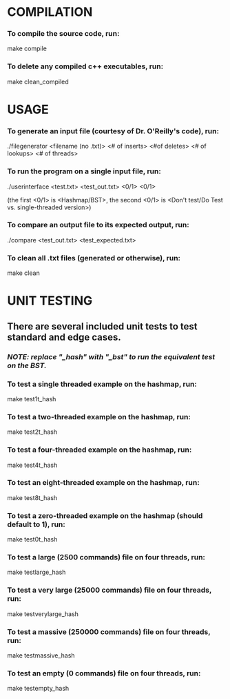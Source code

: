 # COMPILATION

### To compile the source code, run:
make compile

### To delete any compiled c++ executables, run: #
make clean_compiled

# USAGE

### To generate an input file (courtesy of Dr. O'Reilly's code), run:
./filegenerator <filename (no .txt)> <# of inserts> <#of deletes> <# of lookups> <# of threads>

### To run the program on a single input file, run:
./userinterface <test.txt> <test_out.txt> <0/1> <0/1>

(the first <0/1> is <Hashmap/BST>, the second <0/1> is <Don't test/Do Test vs. single-threaded version>)

### To compare an output file to its expected output, run:
./compare <test_out.txt> <test_expected.txt>

### To clean all .txt files (generated or otherwise), run:
make clean

# UNIT TESTING
## There are several included unit tests to test standard and edge cases.
### *NOTE: replace "_hash" with "_bst" to run the equivalent test on the BST.*

### To test a single threaded example on the hashmap, run:
make test1t_hash

### To test a two-threaded example on the hashmap, run:
make test2t_hash

### To test a four-threaded example on the hashmap, run:
make test4t_hash

### To test an eight-threaded example on the hashmap, run:
make test8t_hash

### To test a zero-threaded example on the hashmap (should default to 1), run:
make test0t_hash

### To test a large (2500 commands) file on four threads, run:
make testlarge_hash

### To test a very large (25000 commands) file on four threads, run:
make testverylarge_hash

### To test a massive (250000 commands) file on four threads, run:
make testmassive_hash

### To test an empty (0 commands) file on four threads, run:
make testempty_hash
